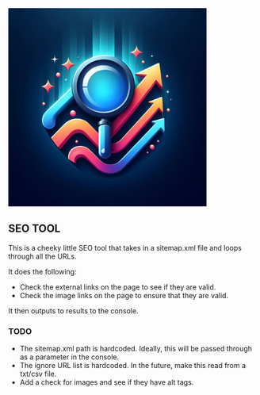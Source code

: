 <img src="logo.jpg" alt="seo tool logo" width="400"/>

## SEO TOOL

This is a cheeky little SEO tool that takes in a sitemap.xml file and loops through all the URLs.

It does the following:
- Check the external links on the page to see if they are valid.
- Check the image links on the page to ensure that they are valid.

It then outputs to results to the console.

### TODO
- The sitemap.xml path is hardcoded. Ideally, this will be passed through as a parameter in the console.
- The ignore URL list is hardcoded. In the future, make this read from a txt/csv file.
- Add a check for images and see if they have alt tags.